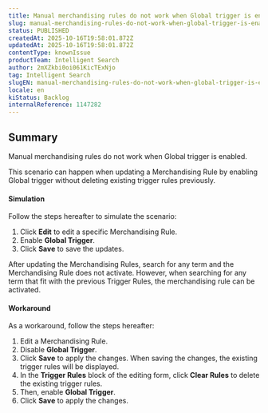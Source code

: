 ```yaml
---
title: Manual merchandising rules do not work when Global trigger is enabled
slug: manual-merchandising-rules-do-not-work-when-global-trigger-is-enabled
status: PUBLISHED
createdAt: 2025-10-16T19:58:01.872Z
updatedAt: 2025-10-16T19:58:01.872Z
contentType: knownIssue
productTeam: Intelligent Search
author: 2mXZkbi0oi061KicTExNjo
tag: Intelligent Search
slugEN: manual-merchandising-rules-do-not-work-when-global-trigger-is-enabled
locale: en
kiStatus: Backlog
internalReference: 1147282
---
```


## Summary


Manual merchandising rules do not work when Global trigger is enabled.

This scenario can happen when updating a Merchandising Rule by enabling Global trigger without deleting existing trigger rules previously.


#### Simulation


Follow the steps hereafter to simulate the scenario:

1. Click **Edit** to edit a specific Merchandising Rule.
2. Enable **Global Trigger**.
3. Click **Save** to save the updates.

After updating the Merchandising Rules, search for any term and the Merchandising Rule does not activate. However, when searching for any term that fit with the previous Trigger Rules, the merchandising rule can be activated.


#### Workaround


As a workaround, follow the steps hereafter:

1. Edit a Merchandising Rule.
2. Disable **Global Trigger**.
3. Click **Save** to apply the changes. When saving the changes, the existing trigger rules will be displayed.
4. In the **Trigger Rules** block of the editing form, click **Clear Rules** to delete the existing trigger rules.
5. Then, enable **Global Trigger**.
6. Click **Save** to apply the changes.

